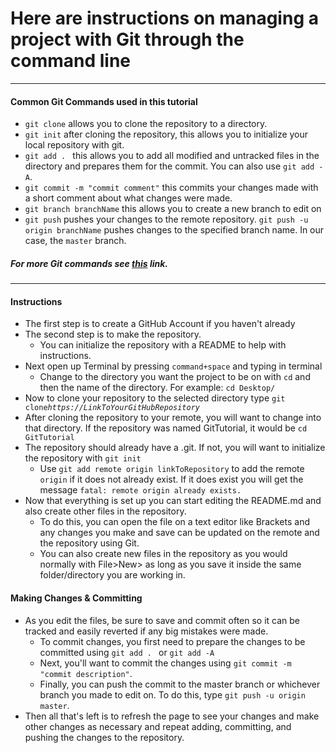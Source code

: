 # Here are instructions on managing a project with Git through the command line

--- 
#### Common Git Commands used in this tutorial
* ```git clone``` allows you to clone the repository to a directory.
* ```git init``` after cloning the repository, this allows you to initialize your local repository with git.
* ```git add . ``` this allows you to add all modified and untracked files in the directory and prepares them for the commit. You can also use ```git add -A```.
* ```git commit -m "commit comment"``` this commits your changes made with a short comment about what changes were made. 
* ```git branch branchName``` this allows you to create a new branch to edit on
* ```git push``` pushes your changes to the remote repository. ```git push -u origin branchName``` pushes changes to the specified branch name. In our case, the ```master``` branch. 
##### For more Git commands see [this](https://github.com/joshnh/Git-Commands) link. 
---
#### Instructions
* The first step is to create a GitHub Account if you haven't already 
* The second step is to make the repository.
    * You can initialize the repository with a README to help with instructions.
* Next open up Terminal by pressing ```command+space``` and typing in terminal
    * Change to the directory you want the project to be on with ```cd``` and then the name of the directory. For example: ```cd Desktop/ ``` 
* Now to clone your repository to the selected directory type ```git clone```*```https://LinkToYourGitHubRepository```*
* After cloning the repository to your remote, you will want to change into that directory. If the repository was named GitTutorial, it would be  ```cd GitTutorial```
* The repository should already have a .git. If not, you will want to initialize the repository with ```git init``` 
    * Use ```git add remote origin linkToRepository``` to add the remote ```origin``` if it does not already exist. If it does exist you will get the message ```fatal: remote origin already exists.```
* Now that everything is set up you can start editing the README.md and also create other files in the repository.
    * To do this, you can open the file on a text editor like Brackets and any changes you make and save can be updated on the remote and the repository using Git. 
    * You can also create new files in the repository as you would normally with File>New> as long as you save it inside the same folder/directory you are working in. 
#### Making Changes & Committing 
* As you edit the files, be sure to save and commit often so it can be tracked and easily reverted if any big mistakes were made. 
    * To commit changes, you first need to prepare the changes to be committed using ```git add . ``` or ```git add -A```
    * Next, you'll want to commit the changes using ```git commit -m "commit description"```. 
    * Finally, you can push the commit to the master branch or whichever branch you made to edit on. To do this, type ```git push -u origin master```. 
* Then all that's left is to refresh the page to see your changes and make other changes as necessary and repeat adding, committing, and pushing the changes to the repository. 

